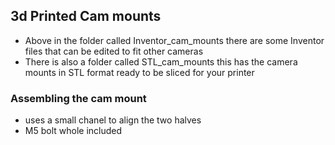 ## 3d Printed Cam mounts

- Above in the folder called Inventor_cam_mounts there are some Inventor files that can be edited to fit other cameras
- There is also a folder called STL_cam_mounts this has the camera mounts in STL format ready to be sliced for your printer

### Assembling the cam mount
- uses a small chanel to align the two halves
-  M5 bolt whole included




